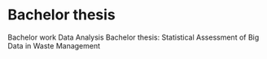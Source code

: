 # Bachelor thesis
Bachelor work Data Analysis
Bachelor thesis: Statistical Assessment of Big Data in Waste Management
